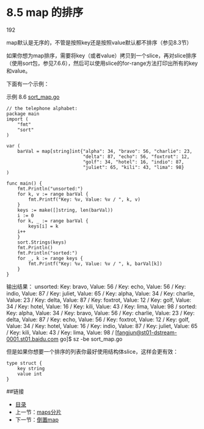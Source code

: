 # 8.5 map 的排序

192

map默认是无序的，不管是按照key还是按照value默认都不排序（参见8.3节）

如果你想为map排序，需要将key（或者value）拷贝到一个slice，再对slice排序（使用sort包，参见7.6.6），然后可以使用slice的for-range方法打印出所有的key和value。

下面有一个示例：

示例 8.6 [sort_map.go](examples/chapter_8/sort_map.go)

    // the telephone alphabet:
    package main
    import (
    	"fmt"
    	"sort"
    )

    var (
    	barVal = map[string]int{"alpha": 34, "bravo": 56, "charlie": 23,
    							"delta": 87, "echo": 56, "foxtrot": 12,
    							"golf": 34, "hotel": 16, "indio": 87,
    							"juliet": 65, "kili": 43, "lima": 98}
    )

    func main() {
    	fmt.Println("unsorted:")
    	for k, v := range barVal {
    		fmt.Printf("Key: %v, Value: %v / ", k, v)
    	}
    	keys := make([]string, len(barVal))
    	i := 0
    	for k, _ := range barVal {
    		keys[i] = k
    	i++
    	}
    	sort.Strings(keys)
    	fmt.Println()
    	fmt.Println("sorted:")
    	for _, k := range keys {
    		fmt.Printf("Key: %v, Value: %v / ", k, barVal[k])
    	}
    }

输出结果：
	unsorted:
	Key: bravo, Value: 56 / Key: echo, Value: 56 / Key: indio, Value: 87 / Key: juliet, Value: 65 / Key: alpha, Value: 34 / Key: charlie, Value: 23 / Key: delta, Value: 87 / Key: foxtrot, Value: 12 / Key: golf, Value: 34 / Key: hotel, Value: 16 / Key: kili, Value: 43 / Key: lima, Value: 98 /
	sorted:
	Key: alpha, Value: 34 / Key: bravo, Value: 56 / Key: charlie, Value: 23 / Key: delta, Value: 87 / Key: echo, Value: 56 / Key: foxtrot, Value: 12 / Key: golf, Value: 34 / Key: hotel, Value: 16 / Key: indio, Value: 87 / Key: juliet, Value: 65 / Key: kili, Value: 43 / Key: lima, Value: 98 / [fangjun@st01-dstream-0001.st01.baidu.com go]$ sz -be sort_map.go

但是如果你想要一个排序的列表你最好使用结构体slice，这样会更有效：

	type struct {
		key string
		value int
	}

##链接
- [目录](directory.md)
- 上一节：[maps分片](08.4.md)
- 下一节：[倒置map](08.6.md)
